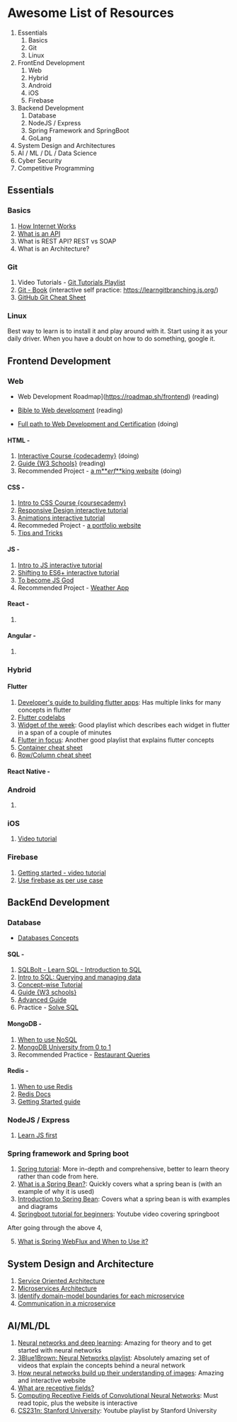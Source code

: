 # Awesome List of Resources 

1. Essentials
   1. Basics
   2. Git
   3. Linux
2. FrontEnd Development
   1. Web
   2. Hybrid 
   3. Android
   4. iOS
   5. Firebase
3. Backend Development
   1. Database
   2. NodeJS / Express
   3. Spring Framework and SpringBoot
   4. GoLang
4. System Design and Architectures
5. AI / ML / DL / Data Science
6. Cyber Security
7. Competitive Programming



## Essentials

### Basics

1. [How Internet Works](https://youtu.be/TNQsmPf24go)
2. [What is an API](https://youtu.be/s7wmiS2mSXY)
3. What is REST API? REST vs SOAP
4. What is an Architecture?



### Git

1. Video Tutorials - [Git Tutorials Playlist](https://www.youtube.com/playlist?list=PL6gx4Cwl9DGAKWClAD_iKpNC0bGHxGhcx)
2. [Git - Book](https://git-scm.com/book/en/v2) (interactive self practice: https://learngitbranching.js.org/)
3. [GitHub Git Cheat Sheet](https://github.github.com/training-kit/downloads/github-git-cheat-sheet/)



### Linux
Best way to learn is to install it and play around with it. Start using it as your daily driver. When you have a doubt on how to do something, google it.



## Frontend Development



### Web

- Web Development Roadmap](https://roadmap.sh/frontend) (reading)

- [Bible to Web development](https://developer.mozilla.org/en-US/docs/Learn) (reading)

- [Full path to Web Development and Certification](https://www.freecodecamp.org/) (doing)

#### HTML -

1. [Interactive Course {codecademy}](https://www.codecademy.com/learn/learn-html) (doing)
2. [Guide {W3 Schools}](https://www.w3schools.com/html/) (reading)
3. Recommended Project - [a m***erf*\*\*king website](http://bettermotherfuckingwebsite.com/) (doing)

#### CSS -

1. [Intro to CSS Course {coursecademy}](https://www.codecademy.com/learn/learn-css)
2. [Responsive Design interactive tutorial](https://scrimba.com/course/gresponsive)
3. [Animations interactive tutorial](https://scrimba.com/course/gcssanimations)
4. Recommeded Project - [a portfolio website](https://www.freecodecamp.org/learn/responsive-web-design/responsive-web-design-projects/build-a-personal-portfolio-webpage)
5. [Tips and Tricks](https://css-tricks.com/)

#### JS - 

1. [Intro to JS interactive tutorial](https://scrimba.com/course/gintrotojavascript)
2. [Shifting to ES6+ interactive tutorial](https://scrimba.com/course/gintrotoes6)
3. [To become JS God](https://javascript.info/)
4. Recommended Project - [Weather App](https://youtu.be/wPElVpR1rwA)

#### React - 

1. 

#### Angular -

1. 



### Hybrid

#### Flutter
1. [Developer's guide to building flutter apps](https://blog.solutelabs.com/flutter-tutorial-for-developers-step-by-step-guide-to-building-apps-28a70040edb9): Has multiple links for many concepts in flutter
2. [Flutter codelabs](https://flutter.dev/docs/codelabs)
3. [Widget of the week](https://www.youtube.com/playlist?list=PLjxrf2q8roU23XGwz3Km7sQZFTdB996iG): Good playlist which describes each widget in flutter in a span of a couple of minutes
4. [Flutter in focus](https://www.youtube.com/playlist?list=PLjxrf2q8roU2HdJQDjJzOeO6J3FoFLWr2): Another good playlist that explains flutter concepts
5. [Container cheat sheet](https://medium.com/jlouage/container-de5b0d3ad184)
6. [Row/Column cheat sheet](https://medium.com/jlouage/flutter-row-column-cheat-sheet-78c38d242041)

#### React Native -



### Android

1. 



### iOS

1. [Video tutorial](https://www.youtube.com/playlist?list=PL23Revp-82LK7_7LQx48U1vja9IRkpBZP)



### Firebase

1. [Getting started - video tutorial](https://www.youtube.com/watch?v=9kRgVxULbag)
2. [Use firebase as per use case](https://firebase.google.com/docs)



## BackEnd Development



### Database

- [Databases Concepts](https://www.geeksforgeeks.org/dbms/)



#### SQL - 

1. [SQLBolt - Learn SQL - Introduction to SQL](https://sqlbolt.com/)
2. [Intro to SQL: Querying and managing data](https://www.khanacademy.org/computing/computer-programming/sql)
3. [Concept-wise Tutorial](https://www.geeksforgeeks.org/sql-tutorial/)
4. [Guide {W3 schools}](https://www.codecademy.com/learn/learn-sql)
5. [Advanced Guide](https://www.kaggle.com/learn/advanced-sql)
6. Practice - [Solve SQL](https://www.hackerrank.com/domains/sql)



#### MongoDB -

1. [When to use NoSQL](https://www.geeksforgeeks.org/sql-vs-nosql-which-one-is-better-to-use/)
2. [MongoDB University from 0 to 1](https://university.mongodb.com/learning_paths/developer)
3. Recommended Practice - [Restaurant Queries](https://www.w3resource.com/mongodb-exercises/)



#### Redis - 

1. [When to use Redis](https://youtu.be/Wxd6sMUhgBg)
2. [Redis Docs](https://redislabs.com/ebook/part-1-getting-started/chapter-1-getting-to-know-redis/)
3. [Getting Started guide](https://redislabs.com/get-started-with-redis/?_ga=2.16437938.523137650.1596354466-1504369867.1596354466)





### NodeJS / Express

1. [Learn JS first](https://javascript.info/)


### Spring framework and Spring boot
1. [Spring tutorial](https://www.tutorialspoint.com/spring/index.htm): More in-depth and comprehensive, better to learn theory rather than code from here.
2. [What is a Spring Bean?](https://www.baeldung.com/spring-bean): Quickly covers what a spring bean is (with an example of why it is used)
3. [Introduction to Spring Bean](https://dzone.com/articles/what-are-spring-beans-spring-tutorial-spring-basic-1): Covers what a spring bean is with examples and diagrams
4. [Springboot tutorial for beginners](https://www.youtube.com/watch?v=vtPkZShrvXQ): Youtube video covering springboot

After going through the above 4,

5. [What is Spring WebFlux and When to Use it?](https://www.youtube.com/watch?v=M3jNn3HMeWg&ab_channel=DefogTech)

## System Design and Architecture
1. [Service Oriented Architecture](https://docs.microsoft.com/en-us/dotnet/architecture/microservices/architect-microservice-container-applications/service-oriented-architecture)
2. [Microservices Architecture](https://docs.microsoft.com/en-us/dotnet/architecture/microservices/architect-microservice-container-applications/microservices-architecture)
3. [Identify domain-model boundaries for each microservice](https://docs.microsoft.com/en-us/dotnet/architecture/microservices/architect-microservice-container-applications/identify-microservice-domain-model-boundaries)
4. [Communication in a microservice](https://docs.microsoft.com/en-us/dotnet/architecture/microservices/architect-microservice-container-applications/communication-in-microservice-architecture)

## AI/ML/DL
1. [Neural networks and deep learning](http://neuralnetworksanddeeplearning.com): Amazing for theory and to get started with neural networks
2. [3Blue1Brown: Neural Networks playlist](https://www.youtube.com/playlist?list=PLZHQObOWTQDNU6R1_67000Dx_ZCJB-3pi): Absolutely amazing set of videos that explain the concepts behind a neural network
3. [How neural networks build up their understanding of images](https://distill.pub/2017/feature-visualization/): Amazing and interactive website
4. [What are receptive fields?](https://theaisummer.com/receptive-field/)
5. [Computing Receptive Fields of Convolutional Neural Networks](https://distill.pub/2019/computing-receptive-fields/): Must read topic, plus the website is interactive
6. [CS231n: Stanford University](https://www.youtube.com/playlist?list=PLC1qU-LWwrF64f4QKQT-Vg5Wr4qEE1Zxk): Youtube playlist by Stanford University
